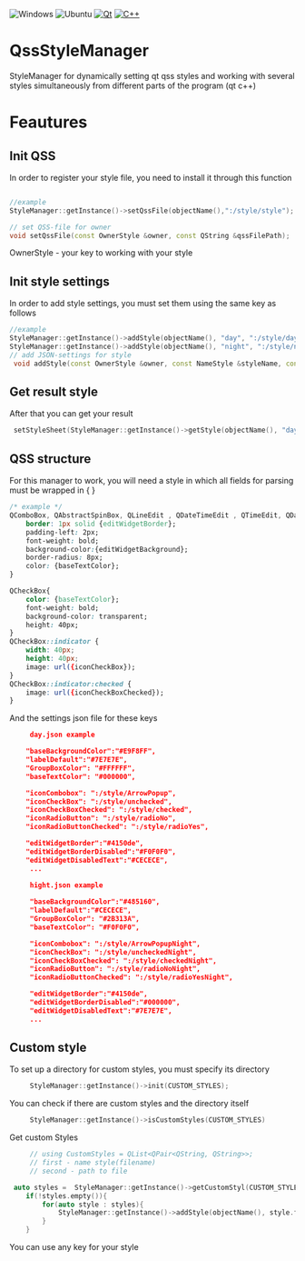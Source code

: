 ![Windows](https://github.com/barry-ran/QtScrcpy/workflows/Windows/badge.svg)
![Ubuntu](https://github.com/barry-ran/QtScrcpy/workflows/Ubuntu/badge.svg)
[![Qt](https://img.shields.io/badge/Qt-6.x-66cc00.svg)](https://www.qt.io/)
[![C++](https://img.shields.io/badge/C%2B%2B-17.0-4c979e.svg)](https://isocpp.org/)

# QssStyleManager
StyleManager for dynamically setting qt qss styles and working with several styles simultaneously from different parts of the program (qt c++)

# Feautures

## Init QSS 

In order to register your style file, you need to install it through this function
``` c++ 

//example 
StyleManager::getInstance()->setQssFile(objectName(),":/style/style");

// set QSS-file for owner
void setQssFile(const OwnerStyle &owner, const QString &qssFilePath);
```

OwnerStyle - your key to working with your style

## Init style settings 
In order to add style settings, you must set them using the same key as follows

```c++
//example
StyleManager::getInstance()->addStyle(objectName(), "day", ":/style/day");
StyleManager::getInstance()->addStyle(objectName(), "night", ":/style/night");
// add JSON-settings for style
 void addStyle(const OwnerStyle &owner, const NameStyle &styleName, const QString &jsonFilePath);
```
## Get result style

After that you can get your result
```c++
 setStyleSheet(StyleManager::getInstance()->getStyle(objectName(), "day"));
```

## QSS structure 

For this manager to work, you will need a style in which all fields for parsing must be wrapped in { }

```css
/* example */
QComboBox, QAbstractSpinBox, QLineEdit , QDateTimeEdit , QTimeEdit, QDateEdit{
    border: 1px solid {editWidgetBorder}; 
    padding-left: 2px;
    font-weight: bold;
    background-color:{editWidgetBackground};
    border-radius: 8px;
    color: {baseTextColor};
}

QCheckBox{
    color: {baseTextColor};
    font-weight: bold;
    background-color: transparent;
    height: 40px;
}
QCheckBox::indicator {
    width: 40px;
    height: 40px;
    image: url({iconCheckBox});
}
QCheckBox::indicator:checked {
    image: url({iconCheckBoxChecked});
}

```

And the settings json file for these keys

```json 
     day.json example

    "baseBackgroundColor":"#E9F8FF",
    "labelDefault":"#7E7E7E",
    "GroupBoxColor": "#FFFFFF",
    "baseTextColor": "#000000",

    "iconCombobox": ":/style/ArrowPopup",
    "iconCheckBox": ":/style/unchecked",
    "iconCheckBoxChecked": ":/style/checked",
    "iconRadioButton": ":/style/radioNo",
    "iconRadioButtonChecked": ":/style/radioYes",

    "editWidgetBorder":"#4150de",
    "editWidgetBorderDisabled":"#F0F0F0",
    "editWidgetDisabledText":"#CECECE",
     ...
```
```json 
     hight.json example
     
     "baseBackgroundColor":"#485160",
     "labelDefault":"#CECECE",
     "GroupBoxColor": "#2B313A",
     "baseTextColor": "#F0F0F0",

     "iconCombobox": ":/style/ArrowPopupNight",
     "iconCheckBox": ":/style/uncheckedNight",
     "iconCheckBoxChecked": ":/style/checkedNight",
     "iconRadioButton": ":/style/radioNoNight",
     "iconRadioButtonChecked": ":/style/radioYesNight",

     "editWidgetBorder":"#4150de",
     "editWidgetBorderDisabled":"#000000",
     "editWidgetDisabledText":"#7E7E7E",
     ...
```


## Custom style
To set up a directory for custom styles, you must specify its directory

```c++
     StyleManager::getInstance()->init(CUSTOM_STYLES);
```

You can check if there are custom styles and the directory itself
```c++
     StyleManager::getInstance()->isCustomStyles(CUSTOM_STYLES)
```


Get custom Styles
```c++
     // using CustomStyles = QList<QPair<QString, QString>>;
     // first - name style(filename)
     // second - path to file

 auto styles =  StyleManager::getInstance()->getCustomStyl(CUSTOM_STYLES);
    if(!styles.empty()){
        for(auto style : styles){
            StyleManager::getInstance()->addStyle(objectName(), style.first, style.second);
        }
    }
```

You can use any key for your style 
